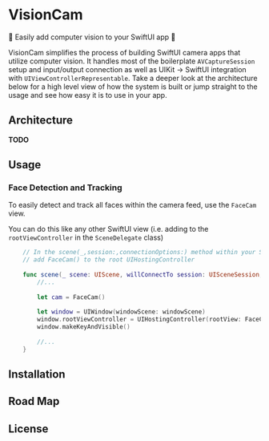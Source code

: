 # VisionCam

📸 Easily add computer vision to your SwiftUI app 📸

VisionCam simplifies the process of building SwiftUI camera apps that utilize computer vision.  It handles most of the boilerplate ``AVCaptureSession`` setup and input/output connection as well as UIKit -> SwiftUI integration with ``UIViewControllerRepresentable``.  Take a deeper look at the architecture below for a high level view of how the system is built or jump straight to the usage and see how easy it is to use in your app.

## Architecture

**TODO**

## Usage

### Face Detection and Tracking

To easily detect and track all faces within the camera feed, use the ``FaceCam`` view.  

You can do this like any other SwiftUI view (i.e. adding to the ``rootViewController`` in the ``SceneDelegate`` class)

```swift
    // In the scene(_,session:,connectionOptions:) method within your SceneDelegate class
    // add FaceCam() to the root UIHostingController
    
    func scene(_ scene: UIScene, willConnectTo session: UISceneSession, options connectionOptions: UIScene.ConnectionOptions) {
        //...
        
        let cam = FaceCam()
    
        let window = UIWindow(windowScene: windowScene)
        window.rootViewController = UIHostingController(rootView: FaceCam())
        window.makeKeyAndVisible()
        
        //...
    }
```

## Installation

## Road Map

## License
